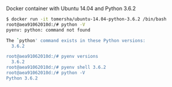 Docker container with Ubuntu 14.04 and Python 3.6.2

```bash
$ docker run -it tomersha/ubuntu-14.04-python-3.6.2 /bin/bash
root@aea91062010d:/# python -V
pyenv: python: command not found

The `python' command exists in these Python versions:
  3.6.2

root@aea91062010d:/# pyenv versions
  3.6.2
root@aea91062010d:/# pyenv shell 3.6.2
root@aea91062010d:/# python -V
Python 3.6.2
```
